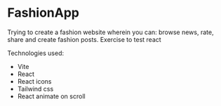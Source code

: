 # FashionApp
Trying to create a fashion website wherein you can: browse news, rate, share and create fashion posts. Exercise to test react 

Technologies used: 
* Vite
* React
* React icons
* Tailwind css
* React animate on scroll
